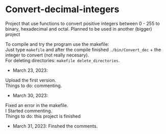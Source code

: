 # Convert-decimal-integers
Project that use functions to convert positive integers between 0 - 255 to binary, hexadecimal and octal. Planned to be used in another (bigger) project

To compile and try the program use the makefile:  
Just type `makefile` and after the compile finished `./bin/Convert_dec` + the integer to convert (not really necesary).  
For deleting directories: `makefile delete_directories`.

- March 23, 2023:

Upload the first version.  
Things to do: commenting. 

- March 30, 2023:

Fixed an error in the makefile.  
I Started commenting.  
Things to do: this project is finished

- March 31, 2023:
Finshed the comments.
